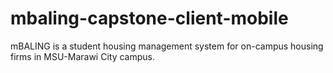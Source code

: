 # mbaling-capstone-client-mobile
mBALING is a student housing management system for on-campus housing firms in MSU-Marawi City campus.
